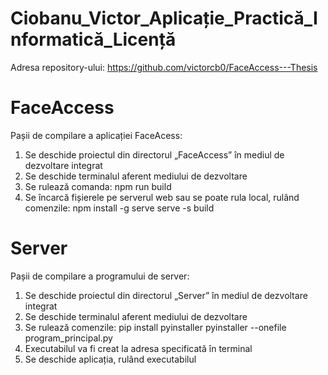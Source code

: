 # Ciobanu_Victor_Aplicație_Practică_Informatică_Licență

Adresa repository-ului: https://github.com/victorcb0/FaceAccess---Thesis

# FaceAccess

Pașii de compilare a aplicației FaceAcess:
1. Se deschide proiectul din directorul „FaceAccess” în mediul de dezvoltare integrat
2. Se deschide terminalul aferent mediului de dezvoltare
3. Se rulează comanda: 
    npm run build
4. Se încarcă fișierele pe serverul web sau se poate rula local, rulând comenzile:
    npm install -g serve
    serve -s build

# Server

Pașii de compilare a programului de server:
1. Se deschide proiectul din directorul „Server” în mediul de dezvoltare integrat
2. Se deschide terminalul aferent mediului de dezvoltare
3. Se rulează comenzile:
    pip install pyinstaller
    pyinstaller --onefile program_principal.py
4. Executabilul va fi creat la adresa specificată în terminal
5. Se deschide aplicația, rulând executabilul



